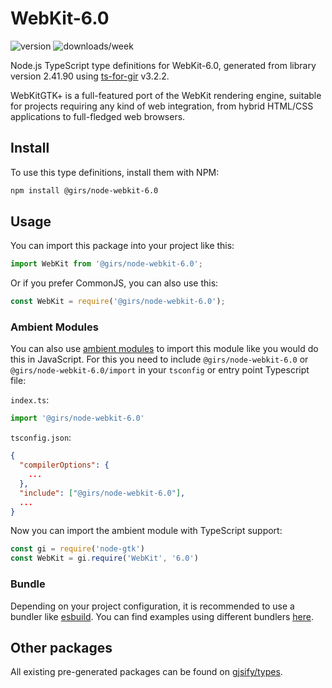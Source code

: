 
# WebKit-6.0

![version](https://img.shields.io/npm/v/@girs/node-webkit-6.0)
![downloads/week](https://img.shields.io/npm/dw/@girs/node-webkit-6.0)


Node.js TypeScript type definitions for WebKit-6.0, generated from library version 2.41.90 using [ts-for-gir](https://github.com/gjsify/ts-for-gir) v3.2.2.

WebKitGTK+ is a full-featured port of the WebKit rendering engine, suitable for projects requiring any kind of web integration, from hybrid HTML/CSS applications to full-fledged web browsers.

## Install

To use this type definitions, install them with NPM:
```bash
npm install @girs/node-webkit-6.0
```

## Usage

You can import this package into your project like this:
```ts
import WebKit from '@girs/node-webkit-6.0';
```

Or if you prefer CommonJS, you can also use this:
```ts
const WebKit = require('@girs/node-webkit-6.0');
```

### Ambient Modules

You can also use [ambient modules](https://github.com/gjsify/ts-for-gir/tree/main/packages/cli#ambient-modules) to import this module like you would do this in JavaScript.
For this you need to include `@girs/node-webkit-6.0` or `@girs/node-webkit-6.0/import` in your `tsconfig` or entry point Typescript file:

`index.ts`:
```ts
import '@girs/node-webkit-6.0'
```

`tsconfig.json`:
```json
{
  "compilerOptions": {
    ...
  },
  "include": ["@girs/node-webkit-6.0"],
  ...
}
```

Now you can import the ambient module with TypeScript support: 

```ts
const gi = require('node-gtk')
const WebKit = gi.require('WebKit', '6.0')
```


### Bundle

Depending on your project configuration, it is recommended to use a bundler like [esbuild](https://esbuild.github.io/). You can find examples using different bundlers [here](https://github.com/gjsify/ts-for-gir/tree/main/examples).

## Other packages

All existing pre-generated packages can be found on [gjsify/types](https://github.com/gjsify/types).

